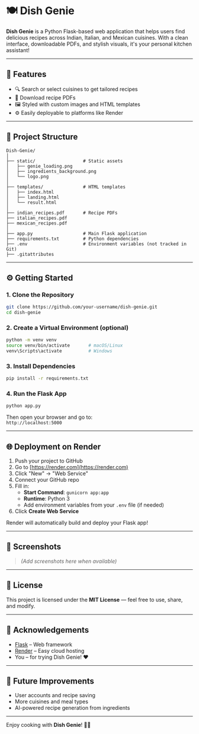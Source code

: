 # 🍽️ Dish Genie

**Dish Genie** is a Python Flask-based web application that helps users find delicious recipes across Indian, Italian, and Mexican cuisines. With a clean interface, downloadable PDFs, and stylish visuals, it's your personal kitchen assistant!

---

## 🚀 Features

- 🔍 Search or select cuisines to get tailored recipes
- 📄 Download recipe PDFs
- 🖼️ Styled with custom images and HTML templates
- ⚙️ Easily deployable to platforms like Render

---

## 📁 Project Structure

```
Dish-Genie/
│
├── static/                  # Static assets
│   ├── genie_loading.png
│   ├── ingredients_background.png
│   └── logo.png
│
├── templates/               # HTML templates
│   ├── index.html
│   ├── landing.html
│   └── result.html
│
├── indian_recipes.pdf       # Recipe PDFs
├── italian_recipes.pdf
├── mexican_recipes.pdf
│
├── app.py                   # Main Flask application
├── requirements.txt         # Python dependencies
├── .env                     # Environment variables (not tracked in Git)
├── .gitattributes
```

---

## ⚙️ Getting Started

### 1. Clone the Repository

```bash
git clone https://github.com/your-username/dish-genie.git
cd dish-genie
```

### 2. Create a Virtual Environment (optional)

```bash
python -m venv venv
source venv/bin/activate       # macOS/Linux
venv\Scripts\activate          # Windows
```

### 3. Install Dependencies

```bash
pip install -r requirements.txt
```

### 4. Run the Flask App

```bash
python app.py
```

Then open your browser and go to:  
`http://localhost:5000`

---

## 🌐 Deployment on Render

1. Push your project to GitHub
2. Go to [https://render.com](https://render.com)
3. Click "New" → "Web Service"
4. Connect your GitHub repo
5. Fill in:
   - **Start Command**: `gunicorn app:app`
   - **Runtime**: Python 3
   - Add environment variables from your `.env` file (if needed)
6. Click **Create Web Service**

Render will automatically build and deploy your Flask app!

---

## 📸 Screenshots

> *(Add screenshots here when available)*

---

## 📜 License

This project is licensed under the **MIT License** — feel free to use, share, and modify.

---

## 🙌 Acknowledgements

- [Flask](https://flask.palletsprojects.com/) – Web framework
- [Render](https://render.com) – Easy cloud hosting
- You – for trying Dish Genie! ❤️

---

## 🧠 Future Improvements

- User accounts and recipe saving
- More cuisines and meal types
- AI-powered recipe generation from ingredients

---

Enjoy cooking with **Dish Genie**! 🍳✨

